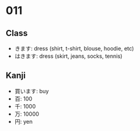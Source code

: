 # 011

## Class

- きます: dress (shirt, t-shirt, blouse, hoodie, etc)
- はきます: dress (skirt, jeans, socks, tennis)

## Kanji

- 買います: buy
- 百: 100
- 千: 1000
- 万: 10000
- 円: yen
